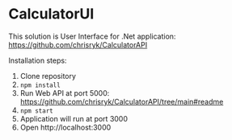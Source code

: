 # CalculatorUI
This solution is User Interface for .Net application: https://github.com/chrisryk/CalculatorAPI

Installation steps:
1. Clone repository
2. `npm install`
3. Run Web API at port 5000: https://github.com/chrisryk/CalculatorAPI/tree/main#readme
4. `npm start`
5. Application will run at port 3000
6. Open http://localhost:3000
